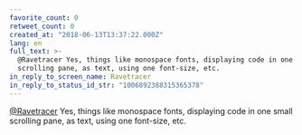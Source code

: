 ```yaml
---
favorite_count: 0
retweet_count: 0
created_at: "2018-06-13T13:37:22.000Z"
lang: en
full_text: >-
  @Ravetracer Yes, things like monospace fonts, displaying code in one small
  scrolling pane, as text, using one font-size, etc.
in_reply_to_screen_name: Ravetracer
in_reply_to_status_id_str: "1006892388315365378"
---
```


[@Ravetracer](https://twitter.com/Ravetracer) Yes, things like monospace fonts,
displaying code in one small scrolling pane, as text, using one font-size, etc.
